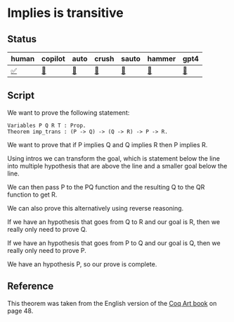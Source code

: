 # Implies is transitive

## Status

| human  | copilot | auto   | crush  | sauto  | hammer | gpt4   |
| ---    | ---     | ---    | ---    | ---    | ---    | ---    |
| [✅](./human.v) | [🔄](./auto.v) | [🔄](./copilot.v) | [🔄](./crush.v) | [🔄](./gpt4.v) | [🔄](./hammer.v) | [🔄](./sauto.v) |

## Script

We want to prove the following statement:

```coq
Variables P Q R T : Prop.
Theorem imp_trans : (P -> Q) -> (Q -> R) -> P -> R.
```

We want to prove that if P implies Q and Q implies R then P implies R.

Using intros we can transform the goal, which is statement below the line into multiple hypothesis that are above the line and a smaller goal below the line.

We can then pass P to the PQ function and the resulting Q to the QR function to get R.

We can also prove this alternatively using reverse reasoning.

If we have an hypothesis that goes from Q to R and our goal is R, then we really only need to prove Q.

If we have an hypothesis that goes from P to Q and our goal is Q, then we really only need to prove P.

We have an hypothesis P, so our prove is complete.

## Reference

This theorem was taken from the English version of the [Coq Art book](https://www.labri.fr/perso/casteran/CoqArt/) on page 48.
